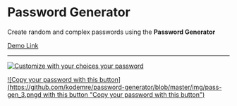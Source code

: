 # Password Generator
Create random and complex passwords using the **Password Generator**

[Demo Link](https://work.kodemre.com/password-generator/ "Demo Link")

------------


[![Customize with your choices your password](https://github.com/kodemre/password-generator/blob/master/img/pass-gen_2.png "Customize with your choices your password")](https://github.com/kodemre/password-generator/blob/master/img/pass-gen_2.png")

[![Copy your password with  this button](https://github.com/kodemre/password-generator/blob/master/img/pass-gen_3.pngd with  this button "Copy your password with  this button")](https://github.com/kodemre/password-generator/blob/master/img/pass-gen_3.png "Copy your password with  this button")
